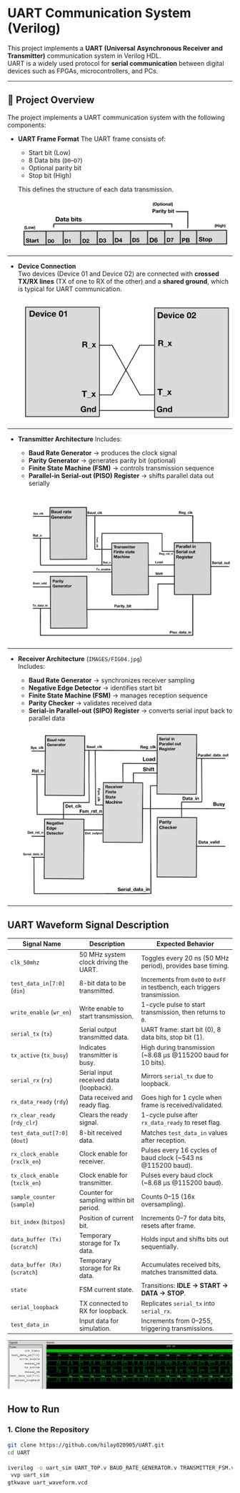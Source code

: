 # UART Communication System (Verilog)

This project implements a **UART (Universal Asynchronous Receiver and Transmitter)** communication system in Verilog HDL.  
UART is a widely used protocol for **serial communication** between digital devices such as FPGAs, microcontrollers, and PCs.

---

## 📖 Project Overview

The project implements a UART communication system with the following components:

- **UART Frame Format** 
  The UART frame consists of:
  - Start bit (Low)
  - 8 Data bits (`D0`–`D7`)
  - Optional parity bit
  - Stop bit (High)  

  This defines the structure of each data transmission.  

  ![UART Frame Format](IMAGES/FIG01.jpg)

---

- **Device Connection**  
  Two devices (Device 01 and Device 02) are connected with **crossed TX/RX lines** (TX of one to RX of the other) and a **shared ground**, which is typical for UART communication.  

  ![Device Connection](IMAGES/FIG04.jpg)

---

- **Transmitter Architecture**
  Includes:
  - **Baud Rate Generator** → produces the clock signal  
  - **Parity Generator** → generates parity bit (optional)  
  - **Finite State Machine (FSM)** → controls transmission sequence  
  - **Parallel-in Serial-out (PISO) Register** → shifts parallel data out serially  

  ![Transmitter Architecture](IMAGES/FIG02.jpg)

---

- **Receiver Architecture** (`IMAGES/FIG04.jpg`)  
  Includes:
  - **Baud Rate Generator** → synchronizes receiver sampling  
  - **Negative Edge Detector** → identifies start bit  
  - **Finite State Machine (FSM)** → manages reception sequence  
  - **Parity Checker** → validates received data  
  - **Serial-in Parallel-out (SIPO) Register** → converts serial input back to parallel data  

  ![Receiver Architecture](IMAGES/FIG03.jpg)

---

## UART Waveform Signal Description

| **Signal Name** | **Description** | **Expected Behavior** |
|-----------------|-----------------|-----------------------|
| `clk_50mhz` | 50 MHz system clock driving the UART. | Toggles every 20 ns (50 MHz period), provides base timing. |
| `test_data_in[7:0]` (`din`) | 8-bit data to be transmitted. | Increments from `0x00` to `0xFF` in testbench, each triggers transmission. |
| `write_enable` (`wr_en`) | Write enable to start transmission. | 1-cycle pulse to start transmission, then returns to `0`. |
| `serial_tx` (`tx`) | Serial output transmitted data. | UART frame: start bit (0), 8 data bits, stop bit (1). |
| `tx_active` (`tx_busy`) | Indicates transmitter is busy. | High during transmission (~8.68 µs @115200 baud for 10 bits). |
| `serial_rx` (`rx`) | Serial input received data (loopback). | Mirrors `serial_tx` due to loopback. |
| `rx_data_ready` (`rdy`) | Data received and ready flag. | Goes high for 1 cycle when frame is received/validated. |
| `rx_clear_ready` (`rdy_clr`) | Clears the ready signal. | 1-cycle pulse after `rx_data_ready` to reset flag. |
| `test_data_out[7:0]` (`dout`) | 8-bit received data. | Matches `test_data_in` values after reception. |
| `rx_clock_enable` (`rxclk_en`) | Clock enable for receiver. | Pulses every 16 cycles of baud clock (~543 ns @115200 baud). |
| `tx_clock_enable` (`txclk_en`) | Clock enable for transmitter. | Pulses every baud clock (~8.68 µs @115200 baud). |
| `sample_counter` (`sample`) | Counter for sampling within bit period. | Counts 0–15 (16x oversampling). |
| `bit_index` (`bitpos`) | Position of current bit. | Increments 0–7 for data bits, resets after frame. |
| `data_buffer (Tx)` (`scratch`) | Temporary storage for Tx data. | Holds input and shifts bits out sequentially. |
| `data_buffer (Rx)` (`scratch`) | Temporary storage for Rx data. | Accumulates received bits, matches transmitted data. |
| `state` | FSM current state. | Transitions: **IDLE → START → DATA → STOP**. |
| `serial_loopback` | TX connected to RX for loopback. | Replicates `serial_tx` into `serial_rx`. |
| `test_data_in` | Input data for simulation. | Increments from 0–255, triggering transmissions. |


  ![Device Connection](IMAGES/FIG05.png)

  ## How to Run

### 1. Clone the Repository
```bash
git clone https://github.com/hilay020905/UART.git
cd UART

iverilog -o uart_sim UART_TOP.v BAUD_RATE_GENERATOR.v TRANSMITTER_FSM.v RECEIVER_FSM.v UART_TESTBENCH.v
 vvp uart_sim
gtkwave uart_waveform.vcd  

